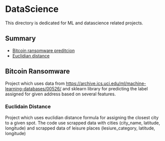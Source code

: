 # DataScience

This directory is dedicated for ML and datascience related projects. 


## Summary

  - [Bitcoin ransomware preditcion](#bitcoin-ransomware)
  - [Euclidian distance](#euclidain-distance)


## Bitcoin Ransomware

Project which uses data from https://archive.ics.uci.edu/ml/machine-learning-databases/00526/ and sklearn library for predicting the label assigned for given address based on several features.


### Euclidain Distance

Project which uses euclidian distance formula for assigning the closest city to a given spot. The code use scrapped data with cities (city_name, latitude, longitude) and scrapped data of leisure places (lesiure_category, latitude, longitude)

